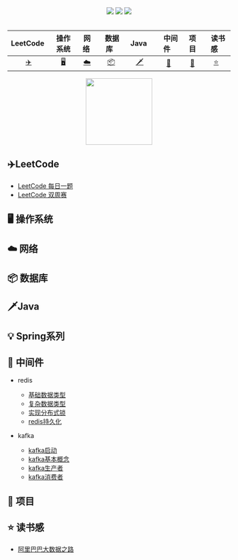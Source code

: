 <div align="center">
   <a href="https://github.com/zhangminxiaozhang/JavaLook"><img src="https://img.shields.io/github/stars/zhangminxiaozhang/JavaLook?color=blue&logoColor=blue"></a>
   <a href="https://github.com/zhangminxiaozhang/JavaLook"><img src="https://img.shields.io/github/watchers/zhangminxiaozhang/JavaLook"></a>
   <a href="https://github.com/zhangminxiaozhang/JavaLook"><img src="https://img.shields.io/github/forks/zhangminxiaozhang/JavaLook"></a>
   </div>
</br>

| LeetCode&nbsp;| 操作系统| 网络&nbsp;| &nbsp;数据库&nbsp;&nbsp;|&nbsp;Java&nbsp;&nbsp;| &nbsp;&nbsp;中间件&nbsp;&nbsp; |项目| &nbsp;&nbsp;读书感&nbsp;&nbsp; |
| :---: | :----: | :---: | :----: | :----: | :----: | :----: | :----: |
| [:airplane:](#airplaneLeetCode) | [:desktop_computer:](#desktop_computer-操作系统) | [:cloud:](#cloud-网络) | [:package:](#package-数据库) |[:dagger:](#daggerJava)| [:elephant:](#elephant-中间件)| [:file_folder:](#file_folder-项目) |[:star:](#star-读书感)|

<div align="center"> <img src="https://user-images.githubusercontent.com/45312324/119980685-3576d000-bfef-11eb-928b-684d2be7b5a9.png" height="150" width="150"/> </div>


## :airplane:LeetCode
- [LeetCode 每日一题](https://github.com/zhangminxiaozhang/JavaLook/blob/master/notes/algorithm/dailyQuestion/dailyAnswer.md)
- [LeetCode 双周赛](https://github.com/zhangminxiaozhang/JavaLook/blob/zhangmin/notes/algorithm/weekContest/weekContest.md)

## :desktop_computer: 操作系统

## :cloud: 网络 

## :package: 数据库

## :dagger:Java

## :bulb:  Spring系列

## :elephant: 中间件 
- redis
  - [基础数据类型](https://github.com/zhangminxiaozhang/JavaLook/blob/master/notes/middleware/redis%E5%9F%BA%E7%A1%80%E6%95%B0%E6%8D%AE%E7%B1%BB%E5%9E%8B.md)
  - [复杂数据类型](https://github.com/zhangminxiaozhang/JavaLook/blob/zhangmin/notes/middleware/redis%E5%A4%8D%E6%9D%82%E6%95%B0%E6%8D%AE%E7%B1%BB%E5%9E%8B.md)
  - [实现分布式锁](https://github.com/zhangminxiaozhang/JavaLook/blob/zhangmin/notes/middleware/redis%E5%AE%9E%E7%8E%B0%E5%88%86%E5%B8%83%E5%BC%8F%E9%94%81.md)
  - [redis持久化](https://github.com/zhangminxiaozhang/JavaLook/blob/zhangmin/notes/middleware/redis%E6%8C%81%E4%B9%85%E5%8C%96.md)

- kafka
   - [kafka启动](https://github.com/zhangminxiaozhang/JavaLook/blob/zhangmin/notes/middleware/kafka/kafka%E5%90%AF%E5%8A%A8.md)
   - [kafka基本概念](https://github.com/zhangminxiaozhang/JavaLook/blob/zhangmin/notes/middleware/kafka/kafka%E7%9A%84%E5%9F%BA%E6%9C%AC%E6%A6%82%E5%BF%B5.md)
   - [kafka生产者](https://github.com/zhangminxiaozhang/JavaLook/blob/zhangmin/notes/middleware/kafka/kafka%E7%94%9F%E4%BA%A7%E8%80%85.md)
   - [kafka消费者](https://github.com/zhangminxiaozhang/JavaLook/blob/zhangmin/notes/middleware/kafka/kafka%E6%B6%88%E8%B4%B9%E8%80%85.md)

## :file_folder: 项目 

## :star: 读书感
- [阿里巴巴大数据之路](https://github.com/zhangminxiaozhang/JavaLook/tree/zhangmin/notes/books)

